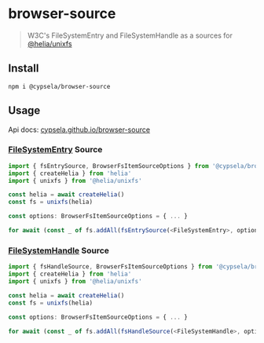 # browser-source

> W3C's FileSystemEntry and FileSystemHandle as a sources for [@helia/unixfs](https://github.com/ipfs/helia/tree/main/packages/unixfs)

## Install

`npm i @cypsela/browser-source`

## Usage

Api docs: [cypsela.github.io/browser-source](https://cypsela.github.io/browser-source)

### [FileSystemEntry](https://developer.mozilla.org/en-US/docs/Web/API/FileSystemEntry) Source

```ts
import { fsEntrySource, BrowserFsItemSourceOptions } from '@cypsela/browser-source'
import { createHelia } from 'helia'
import { unixfs } from '@helia/unixfs'

const helia = await createHelia()
const fs = unixfs(helia)

const options: BrowserFsItemSourceOptions = { ... }

for await (const _ of fs.addAll(fsEntrySource(<FileSystemEntry>, options))) {}
```

### [FileSystemHandle](https://developer.mozilla.org/en-US/docs/Web/API/FileSystemHandle) Source

```ts
import { fsHandleSource, BrowserFsItemSourceOptions } from '@cypsela/browser-source'
import { createHelia } from 'helia'
import { unixfs } from '@helia/unixfs'

const helia = await createHelia()
const fs = unixfs(helia)

const options: BrowserFsItemSourceOptions = { ... }

for await (const _ of fs.addAll(fsHandleSource(<FileSystemHandle>, options))) {}
```
